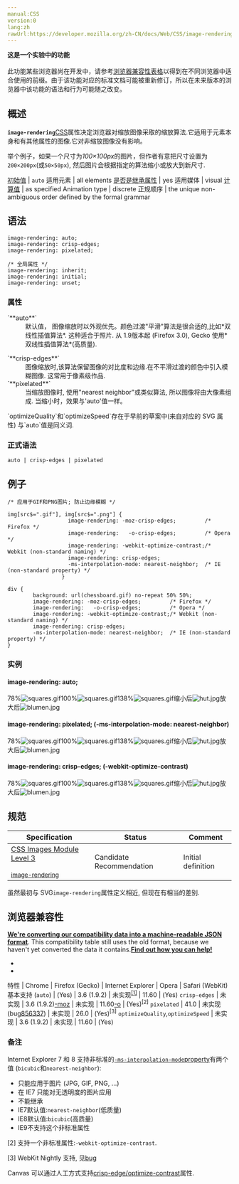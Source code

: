 ```yaml
---
manual:CSS
version:0
lang:zh
rawUrl:https://developer.mozilla.org/zh-CN/docs/Web/CSS/image-rendering#bc1
---
```






**这是一个实验中的功能**<br></br>此功能某些浏览器尚在开发中，请参考[浏览器兼容性表格](%30542 "")以得到在不同浏览器中适合使用的前缀。由于该功能对应的标准文档可能被重新修订，所以在未来版本的浏览器中该功能的语法和行为可能随之改变。




## 概述<a name="概述"></a>


**`image-rendering`**[CSS](%28421 "CSS")属性决定浏览器对缩放图像采取的缩放算法.它适用于元素本身和有其他属性的图像.它对非缩放图像没有影响。



举个例子，如果一个尺寸为*100×100px*的图片，但作者有意把尺寸设置为`200×200px`(或`50×50px`), 然后图片会根据指定的算法缩小或放大到新尺寸.


[初始值](%28302 "") | `auto` 
适用元素 | all elements 
[是否是继承属性](%28299 "") | yes 
适用媒体 | visual 
[计算值](%28304 "") | as specified 
Animation type | discrete 
正规顺序 | the unique non-ambiguous order defined by the formal grammar 


## 语法<a name="语法"></a>

```
image-rendering: auto;
image-rendering: crisp-edges;
image-rendering: pixelated;

/* 全局属性 */
image-rendering: inherit;
image-rendering: initial;
image-rendering: unset;
```

### 属性<a name="属性"></a>
<dl><dt id=''>`**auto**`</dt><dd>默认值， 图像缩放时以外观优先。颜色过渡&quot;平滑&quot;算法是很合适的,比如*双线性插值算法*. 这种适合于照片. 从 1.9版本起 (Firefox 3.0), Gecko 使用*双线性插值算法*(高质量).</dd></dl><dl></dl><dl><dt id=''>`**crisp-edges**`</dt><dd>图像缩放时,该算法保留图像的对比度和边缘.在不平滑过渡的颜色中引入模糊图像. 这常用于像素级作品.</dd><dt id=''>`**pixelated**`</dt><dd>当缩放图像时, 使用&quot;nearest neighbor&quot;或类似算法, 所以图像将由大像素组成. 当缩小时，效果与&#39;auto&#39;值一样。</dd></dl>`optimizeQuality`和`optimizeSpeed`存在于早前的草案中(来自对应的 SVG 属性) 与`auto`值是同义词.

### 正式语法<a name="正式语法"></a>

```
auto | crisp-edges | pixelated
```

## 例子<a name="例子"></a>

```
/* 应用于GIF和PNG图片; 防止边缘模糊 */

img[src$=".gif"], img[src$=".png"] {
                   image-rendering: -moz-crisp-edges;         /* Firefox */
                   image-rendering:   -o-crisp-edges;         /* Opera */
                   image-rendering: -webkit-optimize-contrast;/* Webkit (non-standard naming) */
                   image-rendering: crisp-edges;
                   -ms-interpolation-mode: nearest-neighbor;  /* IE (non-standard property) */
                 }
```

```
div { 
        background: url(chessboard.gif) no-repeat 50% 50%;
        image-rendering: -moz-crisp-edges;         /* Firefox */
        image-rendering:   -o-crisp-edges;         /* Opera */
        image-rendering: -webkit-optimize-contrast;/* Webkit (non-standard naming) */
        image-rendering: crisp-edges;
        -ms-interpolation-mode: nearest-neighbor;  /* IE (non-standard property) */
}
```

### 实例<a name="实例"></a>

#### image-rendering: auto;<a name="image-rendering_auto"></a>


78%![squares.gif](%30543 "")100%![squares.gif](%30543 "")138%![squares.gif](%30543 "")缩小后![hut.jpg](%29380 "")放大后![blumen.jpg](%30544 "")


#### image-rendering: pixelated; (-ms-interpolation-mode: nearest-neighbor)<a name="image-rendering_pixelated_(-ms-interpolation-mode_nearest-neighbor)"></a>


78%![squares.gif](%30543 "")100%![squares.gif](%30543 "")138%![squares.gif](%30543 "")缩小后![hut.jpg](%29380 "")放大后![blumen.jpg](%30544 "")


#### image-rendering: crisp-edges; (-webkit-optimize-contrast)<a name="image-rendering_crisp-edges_(-webkit-optimize-contrast)"></a>


78%![squares.gif](%30543 "")100%![squares.gif](%30543 "")138%![squares.gif](%30543 "")缩小后![hut.jpg](%29380 "")放大后![blumen.jpg](%30544 "")


## 规范<a name="规范"></a>

Specification | Status | Comment 
 ---  |  ---  |  ---  | 
[CSS Images Module Level 3<br></br><small>image-rendering</small>](%30545 "") | Candidate Recommendation | Initial definition 



虽然最初与 SVG`image-rendering`属性定义相近, 但现在有相当的差别.


## 浏览器兼容性<a name="Browser_compatibility"></a>


**[We&#39;re converting our compatibility data into a machine-readable JSON format](%3344 "")**. This compatibility table still uses the old format, because we haven&#39;t yet converted the data it contains.**[Find out how you can help!](%3392 "")**


* 
* 

特性 | Chrome | Firefox (Gecko) | Internet Explorer | Opera | Safari (WebKit) 
基本支持 (`auto`) | (Yes) | 3.6 (1.9.2) | 未实现<sup>[[1]](%30546 "")</sup> | 11.60 | (Yes) 
`crisp-edges` | 未实现 | 3.6 (1.9.2)[-moz](%3568 "The name of this feature is prefixed with '-moz' as this browser considers it experimental") | 未实现 | 11.60[-o](%3568 "The name of this feature is prefixed with '-o' as this browser considers it experimental") | (Yes)<sup>[2]</sup> 
`pixelated` | 41.0 | 未实现(bug[856337](%30547 "")) | 未实现 | 26.0 | (Yes)<sup>[3]</sup> 
`optimizeQuality`,`optimizeSpeed`<i></i> | 未实现 | 3.6 (1.9.2) | 未实现 | 11.60 | (Yes) 




### 备注<a name="备注"></a>


<sup></sup>Internet Explorer 7 和 8 支持非标准的[`-ms-interpolation-mode`property](%30548 "http://msdn.microsoft.com/en-us/library/ff521095(VS.85).aspx")有两个值 (`bicubic`和`nearest-neighbor`):


* 只能应用于图片 (JPG, GIF, PNG, ...)
* 在 IE7 只能对无透明度的图片应用
* 不能继承
* IE7默认值:`nearest-neighbor`(低质量)
* IE8默认值:`bicubic`(高质量)
* IE9不支持这个非标准属性


[2] 支持一个非标准属性:`-webkit-optimize-contrast`.



[3] WebKit Nightly 支持, 见[bug](%30549 "")



Canvas 可以通过人工方式支持[crisp-edge/optimize-contrast](%30550 "http://phrogz.net/tmp/canvas_image_zoom.html")属性.





